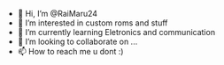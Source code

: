 - 👋 Hi, I’m @RaiMaru24
- 👀 I’m interested in custom roms and stuff
- 🌱 I’m currently learning Eletronics and communication
- 💞️ I’m looking to collaborate on ...
- 📫 How to reach me u dont :)

<!---
RaiMaru24/RaiMaru24 is a ✨ special ✨ repository because its `README.md` (this file) appears on your GitHub profile.
You can click the Preview link to take a look at your changes.
--->

